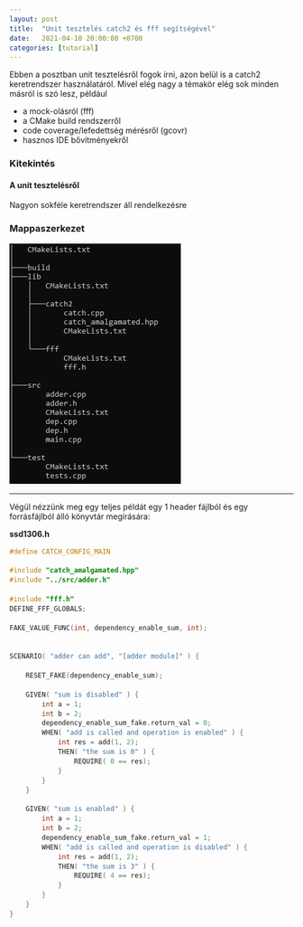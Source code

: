 ```yaml
---
layout: post
title:  "Unit tesztelés catch2 és fff segítségével"
date:   2021-04-10 20:00:00 +0700
categories: [tutorial]
---
```


Ebben a posztban unit tesztelésről fogok írni, azon belül is a catch2 keretrendszer használatáról.
Mivel elég nagy a témakör elég sok minden másról is szó lesz, például

- a mock-olásról (fff)
- a CMake build rendszerről
- code coverage/lefedettség mérésről (gcovr)
- hasznos IDE bővítményekről

### Kitekintés

#### A unit tesztelésről

Nagyon sokféle keretrendszer áll rendelkezésre


### Mappaszerkezet

![Mappaszerkezet](https://raw.githubusercontent.com/samsmith94/samsmith94.github.io/master/static/img/_posts/unittesting/folder.png)

---

Végül nézzünk meg egy teljes példát egy 1 header fájlból és egy forrásfájlból álló könyvtár megírására:

**ssd1306.h**

```c
#define CATCH_CONFIG_MAIN

#include "catch_amalgamated.hpp"
#include "../src/adder.h"

#include "fff.h"
DEFINE_FFF_GLOBALS;

FAKE_VALUE_FUNC(int, dependency_enable_sum, int);


SCENARIO( "adder can add", "[adder module]" ) {

    RESET_FAKE(dependency_enable_sum);

    GIVEN( "sum is disabled" ) {
        int a = 1;
        int b = 2;
        dependency_enable_sum_fake.return_val = 0;
        WHEN( "add is called and operation is enabled" ) {
            int res = add(1, 2);
            THEN( "the sum is 0" ) {
                REQUIRE( 0 == res);
            }
        }
    }

    GIVEN( "sum is enabled" ) {
        int a = 1;
        int b = 2;
        dependency_enable_sum_fake.return_val = 1;
        WHEN( "add is called and operation is disabled" ) {
            int res = add(1, 2);
            THEN( "the sum is 3" ) {
                REQUIRE( 4 == res);
            }
        }
    }
}

```
